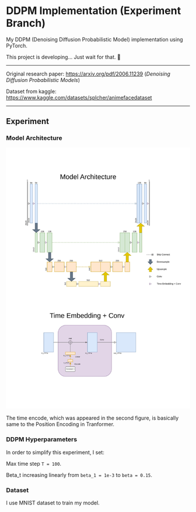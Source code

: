 # DDPM Implementation (Experiment Branch)

My DDPM (Denoising Diffusion Probabilistic Model) implementation using PyTorch.

This project is developing... Just wait for that. 🤫

---

Original research paper: https://arxiv.org/pdf/2006.11239 (_Denoising Diffusion Probabilistic Models_)

Dataset from kaggle: https://www.kaggle.com/datasets/splcher/animefacedataset

---

## Experiment

### Model Architecture

![model architecture](model.jpg)

The time encode, which was appeared in the second figure, is basically same to the Position Encoding in Tranformer.

### DDPM Hyperparameters

In order to simplify this experiment, I set:

Max time step `T = 100`.

Beta_t increasing linearly from `beta_1 = 1e-3` to `beta = 0.15`.

### Dataset

I use MNIST dataset to train my model.
